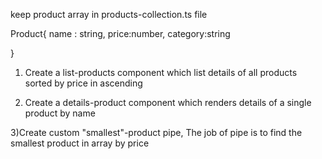 keep product array in products-collection.ts file

Product{
name : string,
price:number,
category:string

}

1) Create a list-products component which list details of all products sorted by price in ascending


2) Create a details-product component which renders details of a single product by name

3)Create custom "smallest"-product pipe, The job of pipe is to find the smallest product in array by price
